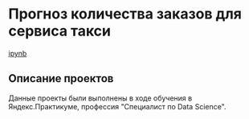 # Прогноз количества заказов для сервиса такси
[ipynb](Time_model.ipynb)
## Описание проектов

Данные проекты были выполнены в ходе обучения в Яндекс.Практикуме, профессия "Специалист по Data Science".
